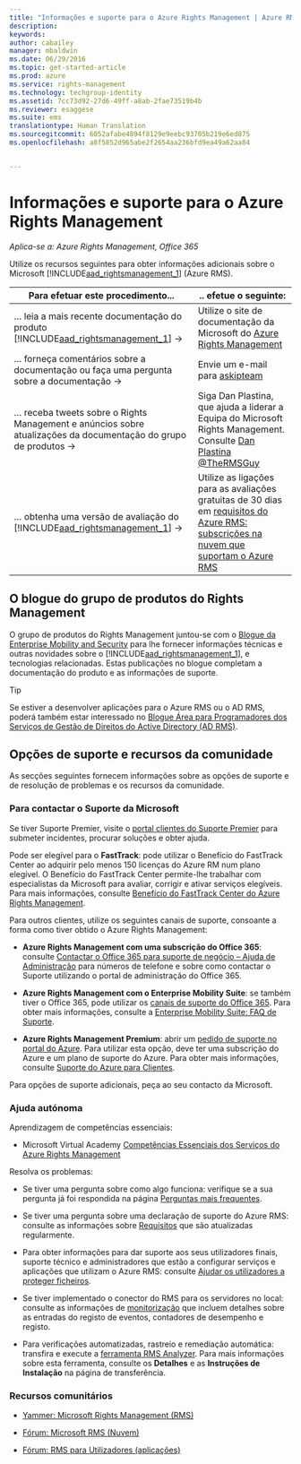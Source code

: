 ```yaml
---
title: "Informações e suporte para o Azure Rights Management | Azure RMS"
description: 
keywords: 
author: cabailey
manager: mbaldwin
ms.date: 06/29/2016
ms.topic: get-started-article
ms.prod: azure
ms.service: rights-management
ms.technology: techgroup-identity
ms.assetid: 7cc73d92-27d6-49ff-a8ab-2fae73519b4b
ms.reviewer: esaggese
ms.suite: ems
translationtype: Human Translation
ms.sourcegitcommit: 6052afabe4894f8129e9eebc93705b219e6ed875
ms.openlocfilehash: a8f5852d965abe2f2654aa236bfd9ea49a62aa84


---
```


# Informações e suporte para o Azure Rights Management

*Aplica-se a: Azure Rights Management, Office 365*

Utilize os recursos seguintes para obter informações adicionais sobre o Microsoft [!INCLUDE[aad_rightsmanagement_1](../includes/aad_rightsmanagement_1_md.md)] (Azure RMS).

|Para efetuar este procedimento...|.. efetue o seguinte:|
|----------------|---------------|
|… leia a mais recente documentação do produto [!INCLUDE[aad_rightsmanagement_1](../includes/aad_rightsmanagement_1_md.md)] →|Utilize o site de documentação da Microsoft do [Azure Rights Management](../understand-explore/azure-rights-management.md)|
|… forneça comentários sobre a documentação ou faça uma pergunta sobre a documentação →|Envie um e-mail para [askipteam](mailto:%20askipteam@microsoft.com?subject=Documentation%20feedback)|
|… receba tweets sobre o Rights Management e anúncios sobre atualizações da documentação do grupo de produtos →|Siga Dan Plastina, que ajuda a liderar a Equipa do Microsoft Rights Management. Consulte [Dan Plastina @TheRMSGuy](https://twitter.com/TheRMSGuy)|
|… obtenha uma versão de avaliação do [!INCLUDE[aad_rightsmanagement_1](../includes/aad_rightsmanagement_1_md.md)] →|Utilize as ligações para as avaliações gratuitas de 30 dias em [requisitos do Azure RMS: subscrições na nuvem que suportam o Azure RMS](requirements-subscriptions.md)|


## O blogue do grupo de produtos do Rights Management
O grupo de produtos do Rights Management juntou-se com o [Blogue da Enterprise Mobility and Security](https://blogs.technet.microsoft.com/enterprisemobility/?product=azure-rights-management-services) para lhe fornecer informações técnicas e outras novidades sobre o [!INCLUDE[aad_rightsmanagement_1](../includes/aad_rightsmanagement_1_md.md)], e tecnologias relacionadas. Estas publicações no blogue completam a documentação do produto e as informações de suporte.

> [!TIP]
> Se estiver a desenvolver aplicações para o Azure RMS ou o AD RMS, poderá também estar interessado no [Blogue Área para Programadores dos Serviços de Gestão de Direitos do Active Directory (AD RMS)](https://blogs.msdn.microsoft.com/rms/).

## Opções de suporte e recursos da comunidade
As secções seguintes fornecem informações sobre as opções de suporte e de resolução de problemas e os recursos da comunidade.

### Para contactar o Suporte da Microsoft

Se tiver Suporte Premier, visite o [portal clientes do Suporte Premier](https://premier.microsoft.com/) para submeter incidentes, procurar soluções e obter ajuda.

Pode ser elegível para o **FastTrack**: pode utilizar o Benefício do FastTrack Center ao adquirir pelo menos 150 licenças do Azure RM num plano elegível. O Benefício do FastTrack Center permite-lhe trabalhar com especialistas da Microsoft para avaliar, corrigir e ativar serviços elegíveis. Para mais informações, consulte [Benefício do FastTrack Center do Azure Rights Management](https://technet.microsoft.com/library/mt607025.aspx).

Para outros clientes, utilize os seguintes canais de suporte, consoante a forma como tiver obtido o Azure Rights Management:

- **Azure Rights Management com uma subscrição do Office 365**: consulte [Contactar o Office 365 para suporte de negócio – Ajuda de Administração](https://support.office.com/article/Contact-Office-365-for-business-support-Admin-Help-32a17ca7-6fa0-4870-8a8d-e25ba4ccfd4b) para números de telefone e sobre como contactar o Suporte utilizando o portal de administração do Office 365. 

- **Azure Rights Management com o Enterprise Mobility Suite**: se também tiver o Office 365, pode utilizar os [canais de suporte do Office 365](https://support.office.com/article/Contact-Office-365-for-business-support-Admin-Help-32a17ca7-6fa0-4870-8a8d-e25ba4ccfd4b).  Para obter mais informações, consulte a [Enterprise Mobility Suite: FAQ de Suporte](https://technet.microsoft.com/dn932057.aspx).

- **Azure Rights Management Premium**: abrir um [pedido de suporte no portal do Azure](https://portal.azure.com/#blade/Microsoft_Azure_Support/HelpAndSupportBlade). Para utilizar esta opção, deve ter uma subscrição do Azure e um plano de suporte do Azure. Para obter mais informações, consulte [Suporte do Azure para Clientes](https://azure.microsoft.com/support/plans/). 

Para opções de suporte adicionais, peça ao seu contacto da Microsoft. 

### Ajuda autónoma

Aprendizagem de competências essenciais:

- Microsoft Virtual Academy [Competências Essenciais dos Serviços do Azure Rights Management](https://mva.microsoft.com/en-us/training-courses/azure-rights-management-services-core-skills-10500?l=QLoxMwuCB_1805094681)

Resolva os problemas:

- Se tiver uma pergunta sobre como algo funciona: verifique se a sua pergunta já foi respondida na página [Perguntas mais frequentes](faqs.md).

- Se tiver uma pergunta sobre uma declaração de suporte do Azure RMS: consulte as informações sobre [Requisitos](requirements-azure-rms.md) que são atualizadas regularmente.

- Para obter informações para dar suporte aos seus utilizadores finais, suporte técnico e administradores que estão a configurar serviços e aplicações que utilizam o Azure RMS: consulte [Ajudar os utilizadores a proteger ficheiros](../deploy-use/help-users.md).

- Se tiver implementado o conector do RMS para os servidores no local: consulte as informações de [monitorização](../deploy-use/monitor-rms-connector.md) que incluem detalhes sobre as entradas do registo de eventos, contadores de desempenho e registo.

- Para verificações automatizadas, rastreio e remediação automática: transfira e execute a [ferramenta RMS Analyzer](http://www.microsoft.com/en-us/download/details.aspx?id=46437). Para mais informações sobre esta ferramenta, consulte os **Detalhes** e as **Instruções de Instalação** na página de transferência. 

### Recursos comunitários

-   [Yammer: Microsoft Rights Management (RMS)](http://www.yammer.com/AskIPTeam)

-   [Fórum: Microsoft RMS (Nuvem)](https://social.technet.microsoft.com/Forums/en-US/home?forum=rmscloud)

-   [Fórum: RMS para Utilizadores (aplicações)](https://social.technet.microsoft.com/Forums/en-US/home?forum=rmsapps)




<!--HONumber=Jul16_HO3-->


